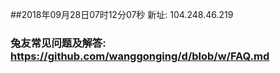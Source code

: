 ##2018年09月28日07时12分07秒 新址: 104.248.46.219
### 兔友常见问题及解答: https://github.com/wanggonging/d/blob/w/FAQ.md

